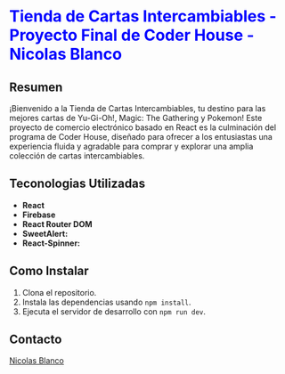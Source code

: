 # <span style="color:blue">Tienda de Cartas Intercambiables - Proyecto Final de Coder House - Nicolas Blanco</span>

## Resumen

¡Bienvenido a la Tienda de Cartas Intercambiables, tu destino para las mejores cartas de Yu-Gi-Oh!, Magic: The Gathering y Pokemon! Este proyecto de comercio electrónico basado en React es la culminación del programa de Coder House, diseñado para ofrecer a los entusiastas una experiencia fluida y agradable para comprar y explorar una amplia colección de cartas intercambiables.

## Teconologias Utilizadas

- **React**
- **Firebase**
- **React Router DOM**
- **SweetAlert:**
- **React-Spinner:**


## Como Instalar

1. Clona el repositorio.
2. Instala las dependencias usando `npm install`.
3. Ejecuta el servidor de desarrollo con `npm run dev`.

## Contacto

[Nicolas Blanco](https://github.com/nicowhite)